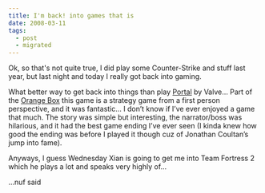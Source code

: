 ```yaml
---
title: I'm back! into games that is
date: 2008-03-11
tags:
  - post
  - migrated
---
```


Ok, so that's not quite true, I did play some Counter-Strike and stuff last year, but last night and today I really got back into gaming.

What better way to get back into things than play [Portal](http://orange.half-life2.com/portal.html) by Valve… Part of the [Orange Box](http://orange.half-life2.com/index.html) this game is a strategy game from a first person perspective, and it was fantastic… I don’t know if I’ve ever enjoyed a game that much. The story was simple but interesting, the narrator/boss was hilarious, and it had the best game ending I’ve ever seen (I kinda knew how good the ending was before I played it though cuz of Jonathan Coultan’s jump into fame).

Anyways, I guess Wednesday Xian is going to get me into Team Fortress 2 which he plays a lot and speaks very highly of…

…nuf said
